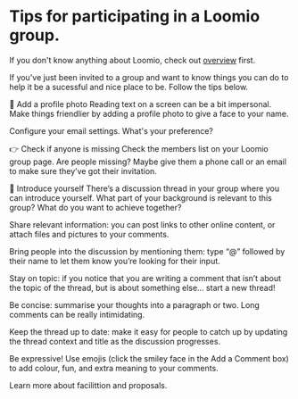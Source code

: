 # Tips for participating in a Loomio group.

If you don't know anything about Loomio, check out [overview](overview.md) first.

If you've just been invited to a group and want to know things you can do to help it be a sucessful and nice place to be. Follow the tips below.

💅 Add a profile photo
Reading text on a screen can be a bit impersonal. Make things friendlier by adding a profile photo to give a face to your name.

  Configure your email settings.
  What's your preference?

👉 Check if anyone is missing
Check the members list on your Loomio group page. Are people missing? Maybe give them a phone call or an email to make sure they’ve got their invitation.

🎤 Introduce yourself
There’s a discussion thread in your group where you can introduce yourself. What part of your background is relevant to this group? What do you want to achieve together?

  Share relevant information: you can post links to other online content, or attach files and pictures to your comments.

  Bring people into the discussion by mentioning them: type “@” followed by their name to let them know you’re looking for their input.

  Stay on topic: if you notice that you are writing a comment that isn’t about the topic of the thread, but is about something else... start a new thread!

  Be concise: summarise your thoughts into a paragraph or two. Long comments can be really intimidating.

  Keep the thread up to date: make it easy for people to catch up by updating the thread context and title as the discussion progresses.

  Be expressive! Use emojis (click the smiley face in the Add a Comment box) to add colour, fun, and extra meaning to your comments.

Learn more about facilittion and proposals.
